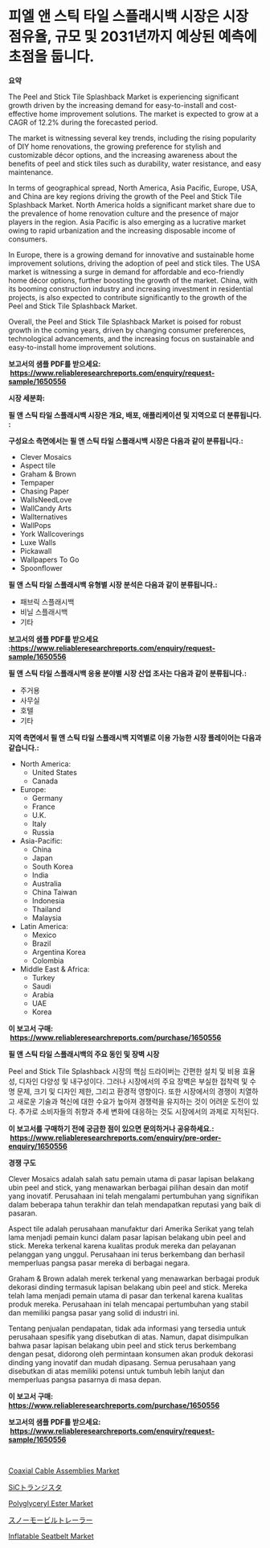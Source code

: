 <p><h1>피엘 앤 스틱 타일 스플래시백 시장은 시장 점유율, 규모 및 2031년까지 예상된 예측에 초점을 둡니다.</h1></p><p><strong>요약</strong></p>
<p><p>The Peel and Stick Tile Splashback Market is experiencing significant growth driven by the increasing demand for easy-to-install and cost-effective home improvement solutions. The market is expected to grow at a CAGR of 12.2% during the forecasted period.</p><p>The market is witnessing several key trends, including the rising popularity of DIY home renovations, the growing preference for stylish and customizable décor options, and the increasing awareness about the benefits of peel and stick tiles such as durability, water resistance, and easy maintenance.</p><p>In terms of geographical spread, North America, Asia Pacific, Europe, USA, and China are key regions driving the growth of the Peel and Stick Tile Splashback Market. North America holds a significant market share due to the prevalence of home renovation culture and the presence of major players in the region. Asia Pacific is also emerging as a lucrative market owing to rapid urbanization and the increasing disposable income of consumers.</p><p>In Europe, there is a growing demand for innovative and sustainable home improvement solutions, driving the adoption of peel and stick tiles. The USA market is witnessing a surge in demand for affordable and eco-friendly home décor options, further boosting the growth of the market. China, with its booming construction industry and increasing investment in residential projects, is also expected to contribute significantly to the growth of the Peel and Stick Tile Splashback Market.</p><p>Overall, the Peel and Stick Tile Splashback Market is poised for robust growth in the coming years, driven by changing consumer preferences, technological advancements, and the increasing focus on sustainable and easy-to-install home improvement solutions.</p></p>
<p><strong>보고서의 샘플 PDF를 받으세요: &nbsp;<a href="https://www.reliableresearchreports.com/enquiry/request-sample/1650556">https://www.reliableresearchreports.com/enquiry/request-sample/1650556</a></strong></p>
<p><strong>시장 세분화:</strong></p>
<p><strong> 필 앤 스틱 타일 스플래시백 시장은 개요, 배포, 애플리케이션 및 지역으로 더 분류됩니다. :</strong></p>
<p><strong>구성요소 측면에서는 필 앤 스틱 타일 스플래시백 시장은 다음과 같이 분류됩니다.:</strong></p>
<p><ul><li>Clever Mosaics</li><li>Aspect tile</li><li>Graham & Brown</li><li>Tempaper</li><li>Chasing Paper</li><li>WallsNeedLove</li><li>WallCandy Arts</li><li>Wallternatives</li><li>WallPops</li><li>York Wallcoverings</li><li>Luxe Walls</li><li>Pickawall</li><li>Wallpapers To Go</li><li>Spoonflower</li></ul></p>
<p><strong> 필 앤 스틱 타일 스플래시백 유형별 시장 분석은 다음과 같이 분류됩니다.:</strong></p>
<p><ul><li>패브릭 스플래시백</li><li>비닐 스플래시백</li><li>기타</li></ul></p>
<p><strong>보고서의 샘플 PDF를 받으세요 :<a href="https://www.reliableresearchreports.com/enquiry/request-sample/1650556">https://www.reliableresearchreports.com/enquiry/request-sample/1650556</a></strong></p>
<p><strong> 필 앤 스틱 타일 스플래시백 응용 분야별 시장 산업 조사는 다음과 같이 분류됩니다.:</strong></p>
<p><ul><li>주거용</li><li>사무실</li><li>호텔</li><li>기타</li></ul></p>
<p><strong>지역 측면에서 필 앤 스틱 타일 스플래시백 지역별로 이용 가능한 시장 플레이어는 다음과 같습니다.:</strong></p>
<p><ul>
    <li>
        North America:
        <ul>
            <li>United States</li>
            <li>Canada</li>
        </ul>
    </li>
    <li>
        Europe:
        <ul>
            <li>Germany</li>
            <li>France</li>
            <li>U.K.</li>
            <li>Italy</li>
            <li>Russia</li>
        </ul>
    </li>
    <li>
        Asia-Pacific:
        <ul>
            <li>China</li>
            <li>Japan</li>
            <li>South Korea</li>
            <li>India</li>
            <li>Australia</li>
            <li>China Taiwan</li>
            <li>Indonesia</li>
            <li>Thailand</li>
            <li>Malaysia</li>
        </ul>
    </li>
    <li>
        Latin America:
        <ul>
            <li>Mexico</li>
            <li>Brazil</li>
            <li>Argentina Korea</li>
            <li>Colombia</li>
        </ul>
    </li>
    <li>
        Middle East & Africa:
        <ul>
            <li>Turkey</li>
            <li>Saudi</li>
            <li>Arabia</li>
            <li>UAE</li>
            <li>Korea</li>
        </ul>
    </li>
    </ul></p>
<p><strong>이 보고서 구매: &nbsp;<a href="https://www.reliableresearchreports.com/purchase/1650556">https://www.reliableresearchreports.com/purchase/1650556</a></strong></p>
<p><strong>필 앤 스틱 타일 스플래시백의 주요 동인 및 장벽 시장</strong></p>
<p><p>Peel and Stick Tile Splashback 시장의 핵심 드라이버는 간편한 설치 및 비용 효율성, 디자인 다양성 및 내구성이다. 그러나 시장에서의 주요 장벽은 부실한 접착력 및 수명 문제, 크기 및 디자인 제한, 그리고 환경적 영향이다. 또한 시장에서의 경쟁이 치열하고 새로운 기술과 혁신에 대한 수요가 높아져 경쟁력을 유지하는 것이 어려운 도전이 있다. 추가로 소비자들의 취향과 추세 변화에 대응하는 것도 시장에서의 과제로 지적된다.</p></p>
<p><strong>이 보고서를 구매하기 전에 궁금한 점이 있으면 문의하거나 공유하세요.: &nbsp;<a href="https://www.reliableresearchreports.com/enquiry/pre-order-enquiry/1650556">https://www.reliableresearchreports.com/enquiry/pre-order-enquiry/1650556</a></strong></p>
<p><strong>경쟁 구도</strong></p>
<p><p>Clever Mosaics adalah salah satu pemain utama di pasar lapisan belakang ubin peel and stick, yang menawarkan berbagai pilihan desain dan motif yang inovatif. Perusahaan ini telah mengalami pertumbuhan yang signifikan dalam beberapa tahun terakhir dan telah mendapatkan reputasi yang baik di pasaran.</p><p>Aspect tile adalah perusahaan manufaktur dari Amerika Serikat yang telah lama menjadi pemain kunci dalam pasar lapisan belakang ubin peel and stick. Mereka terkenal karena kualitas produk mereka dan pelayanan pelanggan yang unggul. Perusahaan ini terus berkembang dan berhasil memperluas pangsa pasar mereka di berbagai negara.</p><p>Graham & Brown adalah merek terkenal yang menawarkan berbagai produk dekorasi dinding termasuk lapisan belakang ubin peel and stick. Mereka telah lama menjadi pemain utama di pasar dan terkenal karena kualitas produk mereka. Perusahaan ini telah mencapai pertumbuhan yang stabil dan memiliki pangsa pasar yang solid di industri ini.</p><p>Tentang penjualan pendapatan, tidak ada informasi yang tersedia untuk perusahaan spesifik yang disebutkan di atas. Namun, dapat disimpulkan bahwa pasar lapisan belakang ubin peel and stick terus berkembang dengan pesat, didorong oleh permintaan konsumen akan produk dekorasi dinding yang inovatif dan mudah dipasang. Semua perusahaan yang disebutkan di atas memiliki potensi untuk tumbuh lebih lanjut dan memperluas pangsa pasarnya di masa depan.</p></p>
<p><strong>이 보고서 구매: &nbsp; <a href="https://www.reliableresearchreports.com/purchase/1650556">https://www.reliableresearchreports.com/purchase/1650556</a></strong></p>
<p><strong>보고서의 샘플 PDF를 받으세요: &nbsp;<a href="https://www.reliableresearchreports.com/enquiry/request-sample/1650556">https://www.reliableresearchreports.com/enquiry/request-sample/1650556</a></strong><strong></strong></p>
<p>&nbsp;</p>
<p><p><a href="https://github.com/wwwkeltoum/Market-Research-Report-List-2/blob/main/coaxial-cable-assemblies-market.md">Coaxial Cable Assemblies Market</a></p><p><a href="https://medium.com/@mariek11927/sic%E3%83%88%E3%83%A9%E3%83%B3%E3%82%B8%E3%82%B9%E3%82%BF%E5%B8%82%E5%A0%B4%E3%83%AC%E3%83%9D%E3%83%BC%E3%83%88%E3%81%AF-%E3%81%93%E3%81%AE%E5%B8%82%E5%A0%B4%E3%81%AE%E6%9C%80%E6%96%B0%E3%81%AE%E3%83%88%E3%83%AC%E3%83%B3%E3%83%89%E3%81%A8%E6%88%90%E9%95%B7%E6%A9%9F%E4%BC%9A%E3%82%92%E6%98%8E%E3%82%89%E3%81%8B%E3%81%AB%E3%81%97%E3%81%A6%E3%81%84%E3%81%BE%E3%81%99-9c7823d359e6">SiCトランジスタ</a></p><p><a href="https://silk-columnist-571.notion.site/Polyglyceryl-Ester-Market-with-the-goal-of-estimating-the-market-size-and-future-growth-potential-of-2fc7f7a72cce48689526774eb77ba422">Polyglyceryl Ester Market</a></p><p><a href="https://medium.com/@leigh4852023/%E3%82%B9%E3%83%8E%E3%83%BC%E3%83%A2%E3%83%BC%E3%83%93%E3%83%AB%E3%83%88%E3%83%AC%E3%83%BC%E3%83%A9%E3%83%BC%E5%B8%82%E5%A0%B4-2031%E5%B9%B4%E3%81%BE%E3%81%A7%E3%81%AE%E6%88%90%E5%8A%9F%E3%81%99%E3%82%8B%E3%83%93%E3%82%B8%E3%83%8D%E3%82%B9%E6%88%A6%E7%95%A5%E3%81%AE%E9%8D%B5%E3%82%92%E4%BA%88%E6%B8%AC-f8108f740699">スノーモービルトレーラー</a></p><p><a href="https://issuu.com/reportprime-2/docs/inflatable-seatbelt-market-size-2030.pptx">Inflatable Seatbelt Market</a></p></p>